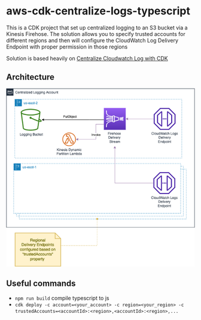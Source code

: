 # aws-cdk-centralize-logs-typescript

This is a CDK project that set up centralized logging to an S3 bucket via a Kinesis Firehose.
The solution allows you to specify trusted accounts for different regions and then will configure the CloudWatch Log Delivery Endpoint with proper permission in those regions

Solution is based heavily on [Centralize Cloudwatch Log with CDK](https://github.com/aws-samples/aws-centralize-logs-using-cdk)
## Architecture

![](./images/architecture.drawio.png)

## Useful commands

* `npm run build`   compile typescript to js
* `cdk deploy -c account=<your_account> -c region=<your_region> -c trustedAccounts=<accountId>:<region>,<accountId>:<region>,...`

